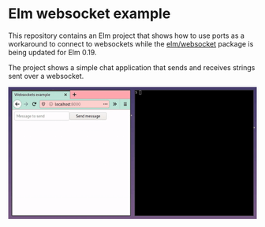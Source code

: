 # Elm websocket example

This repository contains an Elm project that shows how to use ports as a
workaround to connect to websockets while the [elm/websocket][1] package is being
updated for Elm 0.19.

The project shows a simple chat application that sends and receives strings sent
over a websocket.

![Demo](./demo.gif)

[1]: https://package.elm-lang.org/packages/elm-lang/websocket/latest

